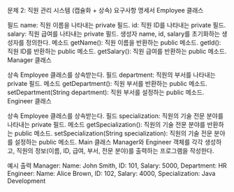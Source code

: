 문제 2: 직원 관리 시스템 (캡슐화 + 상속)
요구사항 명세서
Employee 클래스

필드
name: 직원 이름을 나타내는 private 필드.
id: 직원 ID를 나타내는 private 필드.
salary: 직원 급여를 나타내는 private 필드.
생성자
name, id, salary를 초기화하는 생성자를 정의한다.
메소드
getName(): 직원 이름을 반환하는 public 메소드.
getId(): 직원 ID를 반환하는 public 메소드.
getSalary(): 직원 급여를 반환하는 public 메소드.
Manager 클래스

상속
Employee 클래스를 상속받는다.
필드
department: 직원의 부서를 나타내는 private 필드.
메소드
getDepartment(): 직원 부서를 반환하는 public 메소드.
setDepartment(String department): 직원 부서를 설정하는 public 메소드.
Engineer 클래스

상속
Employee 클래스를 상속받는다.
필드
specialization: 직원의 기술 전문 분야를 나타내는 private 필드.
메소드
getSpecialization(): 직원의 기술 전문 분야를 반환하는 public 메소드.
setSpecialization(String specialization): 직원의 기술 전문 분야를 설정하는 public 메소드.
Main 클래스
Manager와 Engineer 객체를 각각 생성하고, 직원의 정보(이름, ID, 급여, 부서, 전문 분야)를 출력하는 프로그램을 작성한다.

예시 출력
Manager: Name: John Smith, ID: 101, Salary: 5000, Department: HR
Engineer: Name: Alice Brown, ID: 102, Salary: 4000, Specialization: Java Development
